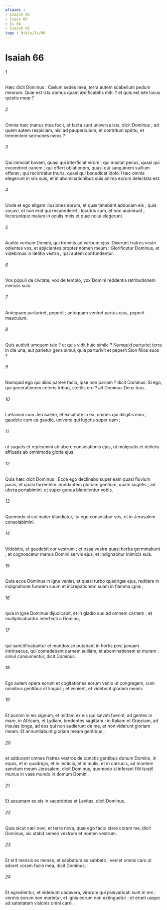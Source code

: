 ```yaml
---
aliases : 
- Isaiah 66
- Isaïe 66
- Is 66
- Isaiah 66
tags : Bible/Is/66
---
```


# Isaiah 66

###### 1
Hæc dicit Dominus : Cælum sedes mea, terra autem scabellum pedum meorum. Quæ est ista domus quam ædificabitis mihi ? et quis est iste locus quietis meæ ?
###### 2
Omnia hæc manus mea fecit, et facta sunt universa ista, dicit Dominus ; ad quem autem respiciam, nisi ad pauperculum, et contritum spiritu, et trementem sermones meos ?
###### 3
Qui immolat bovem, quasi qui interficiat virum ; qui mactat pecus, quasi qui excerebret canem ; qui offert oblationem, quasi qui sanguinem suillum offerat ; qui recordatur thuris, quasi qui benedicat idolo. Hæc omnia elegerunt in viis suis, et in abominationibus suis anima eorum delectata est.
###### 4
Unde et ego eligam illusiones eorum, et quæ timebant adducam eis ; quia vocavi, et non erat qui responderet ; locutus sum, et non audierunt ; feceruntque malum in oculis meis et quæ nolui elegerunt.
###### 5
Audite verbum Domini, qui tremitis ad verbum ejus. Dixerunt fratres vestri odientes vos, et abjicientes propter nomen meum : Glorificetur Dominus, et videbimus in lætitia vestra ; ipsi autem confundentur.
###### 6
Vox populi de civitate, vox de templo, vox Domini reddentis retributionem inimicis suis.
###### 7
Antequam parturiret, peperit ; antequam veniret partus ejus, peperit masculum.
###### 8
Quis audivit umquam tale ? et quis vidit huic simile ? Numquid parturiet terra in die una, aut parietur gens simul, quia parturivit et peperit Sion filios suos ?
###### 9
Numquid ego qui alios parere facio, ipse non pariam ? dicit Dominus. Si ego, qui generationem ceteris tribuo, sterilis ero ? ait Dominus Deus tuus.
###### 10
Lætamini cum Jerusalem, et exsultate in ea, omnes qui diligitis eam ; gaudete cum ea gaudio, universi qui lugetis super eam ;
###### 11
ut sugatis et repleamini ab ubere consolationis ejus, ut mulgeatis et deliciis affluatis ab omnimoda gloria ejus.
###### 12
Quia hæc dicit Dominus : Ecce ego declinabo super eam quasi fluvium pacis, et quasi torrentem inundantem gloriam gentium, quam sugetis ; ad ubera portabimini, et super genua blandientur vobis.
###### 13
Quomodo si cui mater blandiatur, ita ego consolabor vos, et in Jerusalem consolabimini.
###### 14
Videbitis, et gaudebit cor vestrum ; et ossa vestra quasi herba germinabunt ; et cognoscetur manus Domini servis ejus, et indignabitur inimicis suis.
###### 15
Quia ecce Dominus in igne veniet, et quasi turbo quadrigæ ejus, reddere in indignatione furorem suum et increpationem suam in flamma ignis ;
###### 16
quia in igne Dominus dijudicabit, et in gladio suo ad omnem carnem ; et multiplicabuntur interfecti a Domino,
###### 17
qui sanctificabantur et mundos se putabant in hortis post januam intrinsecus, qui comedebant carnem suillam, et abominationem et murem : simul consumentur, dicit Dominus.
###### 18
Ego autem opera eorum et cogitationes eorum venio ut congregem, cum omnibus gentibus et linguis ; et venient, et videbunt gloriam meam.
###### 19
Et ponam in eis signum, et mittam ex eis qui salvati fuerint, ad gentes in mare, in Africam, et Lydiam, tendentes sagittam ; in Italiam et Græciam, ad insulas longe, ad eos qui non audierunt de me, et non viderunt gloriam meam. Et annuntiabunt gloriam meam gentibus ;
###### 20
et adducent omnes fratres vestros de cunctis gentibus donum Domino, in equis, et in quadrigis, et in lecticis, et in mulis, et in carrucis, ad montem sanctum meum Jerusalem, dicit Dominus, quomodo si inferant filii Israël munus in vase mundo in domum Domini.
###### 21
Et assumam ex eis in sacerdotes et Levitas, dicit Dominus.
###### 22
Quia sicut cæli novi, et terra nova, quæ ego facio stare coram me, dicit Dominus, sic stabit semen vestrum et nomen vestrum.
###### 23
Et erit mensis ex mense, et sabbatum ex sabbato ; veniet omnis caro ut adoret coram facie mea, dicit Dominus.
###### 24
Et egredientur, et videbunt cadavera, virorum qui prævaricati sunt in me ; vermis eorum non morietur, et ignis eorum non extinguetur ; et erunt usque ad satietatem visionis omni carni.
